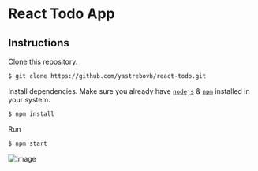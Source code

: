 # React Todo App


## Instructions

Clone this repository.
```bash
$ git clone https://github.com/yastrebovb/react-todo.git
```

Install dependencies. Make sure you already have [`nodejs`](https://nodejs.org/en/) & [`npm`](https://www.npmjs.com/) installed in your system.
```bash
$ npm install
```

Run 
```bash
$ npm start 
```

![image](https://user-images.githubusercontent.com/23297041/48904525-b299bb00-ee6f-11e8-8747-c0cc2bef441f.png)

